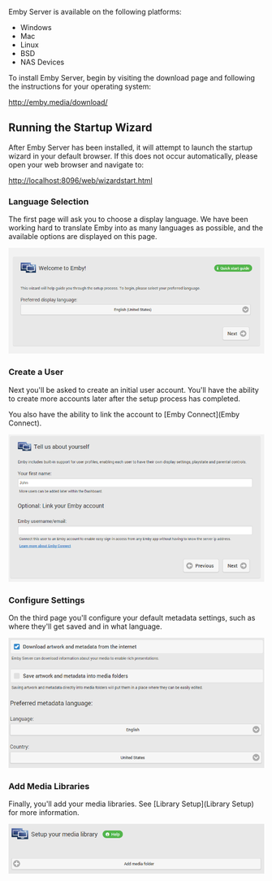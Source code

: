 Emby Server is available on the following platforms:

* Windows
* Mac
* Linux
* BSD
* NAS Devices

To install Emby Server, begin by visiting the download page and following the instructions for your operating system:

http://emby.media/download/

## Running the Startup Wizard

After Emby Server has been installed, it will attempt to launch the startup wizard in your default browser. If this does not occur automatically, please open your web browser and navigate to:

[http://localhost:8096/web/wizardstart.html](http://localhost:8096/web/wizardstart.html)

### Language Selection

The first page will ask you to choose a display language. We have been working hard to translate Emby into as many languages as possible, and the available options are displayed on this page.

![](images/server/wizard1.png)

### Create a User

Next you'll be asked to create an initial user account. You'll have the ability to create more accounts later after the setup process has completed. 

You also have the ability to link the account to [Emby Connect](Emby Connect).

![](images/server/wizard2.png)

### Configure Settings

On the third page you'll configure your default metadata settings, such as where they'll get saved and in what language.

![](images/server/wizard3.png)

### Add Media Libraries

Finally, you'll add your media libraries. See [Library Setup](Library Setup) for more information.

![](images/server/wizard4.png)